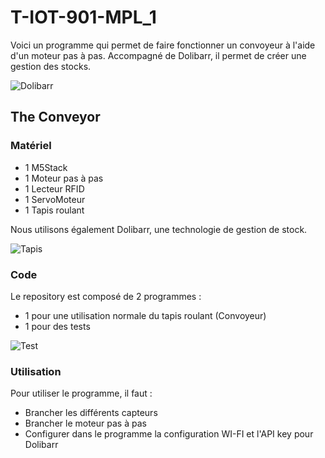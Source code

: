 # T-IOT-901-MPL_1

Voici un programme qui permet de faire fonctionner un convoyeur à l'aide d'un moteur pas à pas.
Accompagné de Dolibarr, il permet de créer une gestion des stocks.

![Dolibarr](https://upload.wikimedia.org/wikipedia/commons/6/67/Dolibarr_logo.png)

## The Conveyor

### Matériel

- 1 M5Stack
- 1 Moteur pas à pas
- 1 Lecteur RFID
- 1 ServoMoteur
- 1 Tapis roulant

Nous utilisons également Dolibarr, une technologie de gestion de stock.

![Tapis](https://zupimages.net/up/23/07/05ga.png)

### Code

Le repository est composé de 2 programmes :

- 1 pour une utilisation normale du tapis roulant (Convoyeur)
- 1 pour des tests

![Test](https://zupimages.net/up/23/07/hc1f.png)

### Utilisation

Pour utiliser le programme, il faut :

- Brancher les différents capteurs
- Brancher le moteur pas à pas
- Configurer dans le programme la configuration WI-FI et l'API key pour Dolibarr
